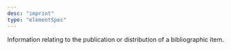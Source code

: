 ```yaml
---
desc: "imprint"
type: "elementSpec"
---
```


Information relating to the publication or distribution of a bibliographic item.